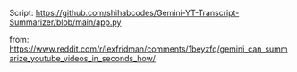 

Script: https://github.com/shihabcodes/Gemini-YT-Transcript-Summarizer/blob/main/app.py


from: https://www.reddit.com/r/lexfridman/comments/1beyzfq/gemini_can_summarize_youtube_videos_in_seconds_how/
